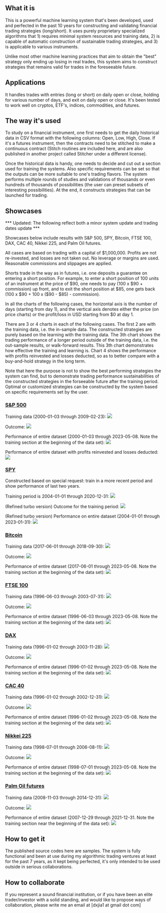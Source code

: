 ## What it is

This is a powerful machine learning system that's been developed, used and perfected in the past 10 years for constructing and validating financial trading strategies (long/short).  It uses purely proprietary specialized algorithms that 1) requires minimal system resources and training data, 2) is capable of automatic construction of sustainable trading strategies, and 3) is applicable to various instruments.

Unlike most other machine learning practices that aim to obtain the "best" strategy only ending up losing in real trades, this system aims to construct strategies that remains valid for trades in the foreseeable future.

## Applications

It handles trades with entries (long or short) on daily open or close, holding for various number of days, and exit on daily open or close.  It's been tested to work well on cryptos, ETF's, indices, commodities, and futures.

## The way it's used

To study on a financial instrument, one first needs to get the daily historical data in CSV format with the following columns: Open, Low, High, Close.  If it's a futures instrument, then the contracts need to be stitched to make a continuous contract (Stitch routines are included here, and are also published in another project called Stitcher under a different license).

Once the historical data is handy, one needs to decide and cut out a section used for training the systems.  Also specific requirements can be set so that the outputs can be more suitable to one's trading flavors.  The system performs multiple rounds of studies and validations of thousands or even hundreds of thousands of possibilities (the user can preset subsets of interesting possibilities).  At the end, it constructs strategies that can be launched for trading.

## Showcases

*** Updated: The following reflect both a minor system update and trading dates update ***

Showcases below include results with S&P 500, SPY, Bitcoin, FTSE 100, DAX, CAC 40, Nikkei 225, and Palm Oil futures.

All cases are based on trading with a capital of \$1,000,000.  Profits are not re-invested, and losses are not taken out.  No leverage or margins are used.  Reasonable commissions and slippages are applied.

Shorts trade in the way as in futures, i.e. one deposits a guarantee on entering a short position.  For example, to enter a short position of 100 units of an instrument at the price of \$90, one needs to pay (100 x \$90 + commission) up front, and to exit the short position at \$85, one gets back (100 x \$90 + 100 x (\$90 - \$85) - commission).

In all the charts of the following cases, the horizontal axis is the number of days (starting from day 1), and the vertical axis denotes either the price (on price charts) or the profit/loss in USD starting from \$0 at day 1.

There are 3 or 4 charts in each of the following cases.  The first 2 are with the training data, i.e. the in-sample data.  The constructed strategies are purely based on the learning with the training data.  The 3th chart shows the trading performance of a longer period outside of the training data, i.e. the out-sample results, or walk-forward results.  This 3th chart demonstrates how effective the training and learning is.  Chart 4 shows the performance with profits reinvested and losses deducted, so as to better compare with a buy-and-hold strategy in the long term.

Note that here the purpose is not to show the best performing strategies the system can find, but to demonstrate trading performance sustainabilities of the constructed strategies in the forseeable future after the training period.  Optimal or customized strategies can be constructed by the system based on specific requirements set by the user.

### [S&P 500](https://finance.yahoo.com/quote/%5EGSPC?p=%5EGSPC)

Training data (2000-01-03 through 2009-02-23):
<img src="./Outputs/SP/Images/Prices.png" />

Outcome:
<img src="./Outputs/SP/Images/Outcome.png" />

Performance of entire dataset (2000-01-03 through 2023-05-08. Note the training section at the beginning of the data set):
<img src="./Outputs/SP/Images/Performance.png" />

Performance of entire dataset with profits reinvested and losses deducted:
<img src="./Outputs/SP/Images/Performance-r.png" />

### [SPY](https://finance.yahoo.com/quote/SPY?p=SPY&.tsrc=fin-srch)

Constructed based on special request: train in a more recent period and show performance of last two years.

Training period is 2004-01-01 through 2020-12-31:
<img src="./Outputs/SPY/Images/Prices.png" />

(Refined turbo version) Outcome for the training period:
<img src="./Outputs/SPY/Images/Outcome.png" />

(Refined turbo version) Performance on entire dataset (2004-01-01 through 2023-01-31):
<img src="./Outputs/SPY/Images/Performance.png" />

### [Bitcoin](https://finance.yahoo.com/quote/BTC-USD?p=BTC-USD)

Training data (2017-06-01 through 2018-09-30):
<img src="./Outputs/BTC/Images/Prices.png" />

Outcome:
<img src="./Outputs/BTC/Images/Outcome.png" />
 
Performance of entire dataset (2017-06-01 through 2023-05-08. Note the training section at the beginning of the data set):
<img src="./Outputs/BTC/Images/Performance.png" />

### [FTSE 100](https://finance.yahoo.com/quote/%5EFTSE?p=%5EFTSE)

Training data (1996-06-03 through 2003-07-31):
<img src="./Outputs/FTSE/Images/Prices.png" />

Outcome:
<img src="./Outputs/FTSE/Images/Outcome.png" />
 
Performance of entire dataset (1996-06-03 through 2023-05-08. Note the training section at the beginning of the data set):
<img src="./Outputs/FTSE/Images/Performance.png" />

### [DAX](https://finance.yahoo.com/quote/%5EGDAXI?p=%5EGDAXI)

Training data (1996-01-02 through 2003-11-28):
<img src="./Outputs/DAX/Images/Prices.png" />

Outcome:
<img src="./Outputs/DAX/Images/Outcome.png" />
 
Performance of entire dataset (1996-01-02 through 2023-05-08. Note the training section at the beginning of the data set):
<img src="./Outputs/DAX/Images/Performance.png" />

### [CAC 40](https://finance.yahoo.com/quote/%5EFCHI?p=%5EFCHI)

Training data (1996-01-02 through 2002-12-31):
<img src="./Outputs/CAC/Images/Prices.png" />

Outcome:
<img src="./Outputs/CAC/Images/Outcome.png" />
 
Performance of entire dataset (1996-01-02 through 2023-05-08. Note the training section at the beginning of the data set):
<img src="./Outputs/CAC/Images/Performance.png" />

### [Nikkei 225](https://finance.yahoo.com/quote/%5EN225?p=%5EN225)

Training data (1998-07-01 through 2006-08-11):
<img src="./Outputs/N225/Images/Prices.png" />

Outcome:
<img src="./Outputs/N225/Images/Outcome.png" />
 
Performance of entire dataset (1998-07-01 through 2023-05-08. Note the training section at the beginning of the data set):
<img src="./Outputs/N225/Images/Performance.png" />

### [Palm Oil futures](https://www.barchart.com/futures/quotes/YH*0/profile)

Training data (2008-11-03 through 2014-12-31):
<img src="./Outputs/P/Images/Prices.png" />

Outcome:
<img src="./Outputs/P/Images/Outcome.png" />
 
Performance of entire dataset (2007-12-29 through 2021-12-31. Note the training section near the beginning of the data set):
<img src="./Outputs/P/Images/Performance.png" />


## How to get it

The published source codes here are samples. The system is fully functional and been at use during my algorithmic trading ventures at least for the past 7 years, as it kept being perfected, it's only intended to be used outside in serious collaborations.

## How to collaborate

If you represent a sound financial institution, or if you have been an elite trader/investor with a solid standing, and would like to propose ways of collaboration, please write me an email at [dxjia1 at gmail dot com]
